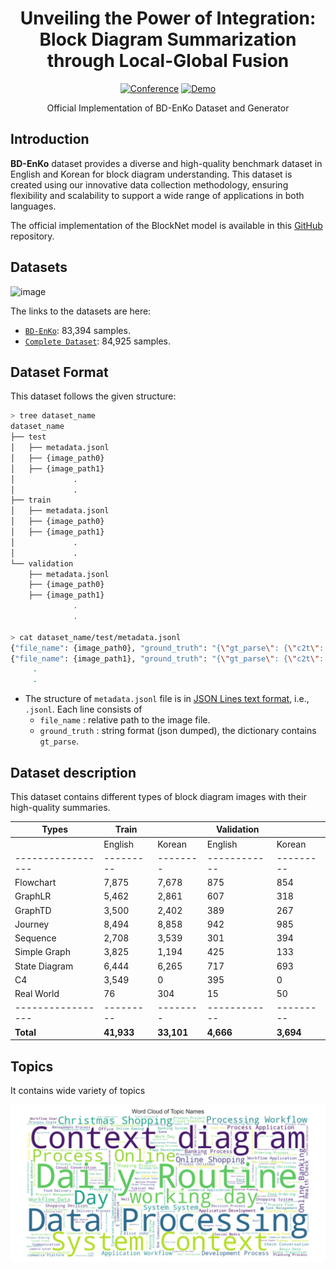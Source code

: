 <div align="center">
    
# Unveiling the Power of Integration: Block Diagram Summarization through Local-Global Fusion

[![Conference](https://img.shields.io/badge/ACL-2024-blue)](#how-to-cite)
[![Demo](https://img.shields.io/badge/Demo-Gradio-brightgreen)](#demo)

Official Implementation of BD-EnKo Dataset and Generator

</div>

## Introduction

**BD-EnKo** dataset provides a diverse and high-quality benchmark dataset in English and Korean for block diagram understanding. This dataset is created using our innovative data collection methodology, ensuring flexibility and scalability to support a wide range of applications in both languages.

The official implementation of the BlockNet model is available in this [GitHub](https://github.com/shreyanshu09/BlockNet) repository.

## Datasets

![image](misc/)

The links to the datasets are here:

- [`BD-EnKo`](https://huggingface.co/datasets/shreyanshu09/BD-EnKo): 83,394 samples.
- [`Complete Dataset`](https://huggingface.co/datasets/shreyanshu09/Block_Diagram): 84,925 samples.

## Dataset Format

This dataset follows the given structure:

```bash
> tree dataset_name
dataset_name
├── test
│   ├── metadata.jsonl
│   ├── {image_path0}
│   ├── {image_path1}
│             .
│             .
├── train
│   ├── metadata.jsonl
│   ├── {image_path0}
│   ├── {image_path1}
│             .
│             .
└── validation
    ├── metadata.jsonl
    ├── {image_path0}
    ├── {image_path1}
              .
              .

> cat dataset_name/test/metadata.jsonl
{"file_name": {image_path0}, "ground_truth": "{\"gt_parse\": {\"c2t\": \"{ground_truth_parse}\"}}"}
{"file_name": {image_path1}, "ground_truth": "{\"gt_parse\": {\"c2t\": \"{ground_truth_parse}\"}}"}
     .
     .
```

- The structure of `metadata.jsonl` file is in [JSON Lines text format](https://jsonlines.org), i.e., `.jsonl`. Each line consists of
  - `file_name` : relative path to the image file.
  - `ground_truth` : string format (json dumped), the dictionary contains `gt_parse`.


## Dataset description

This dataset contains different types of block diagram images with their high-quality summaries.

| Types           | Train |         | Validation |         |
|-----------------|-------|---------|------------|---------|
|                 | English | Korean | English    | Korean  |
|-----------------|---------|--------|------------|---------|
| Flowchart       | 7,875   | 7,678  | 875        | 854     |
| GraphLR         | 5,462   | 2,861  | 607        | 318     |
| GraphTD         | 3,500   | 2,402  | 389        | 267     |
| Journey         | 8,494   | 8,858  | 942        | 985     |
| Sequence        | 2,708   | 3,539  | 301        | 394     |
| Simple Graph    | 3,825   | 1,194  | 425        | 133     |
| State Diagram   | 6,444   | 6,265  | 717        | 693     |
| C4              | 3,549   | 0      | 395        | 0       |
| Real World      | 76      | 304    | 15         | 50      |
|-----------------|---------|--------|------------|---------|
| **Total**       | **41,933** | **33,101** | **4,666**    | **3,694** |


## Topics

It contains wide variety of topics

![image](misc/wordcloud.png)

